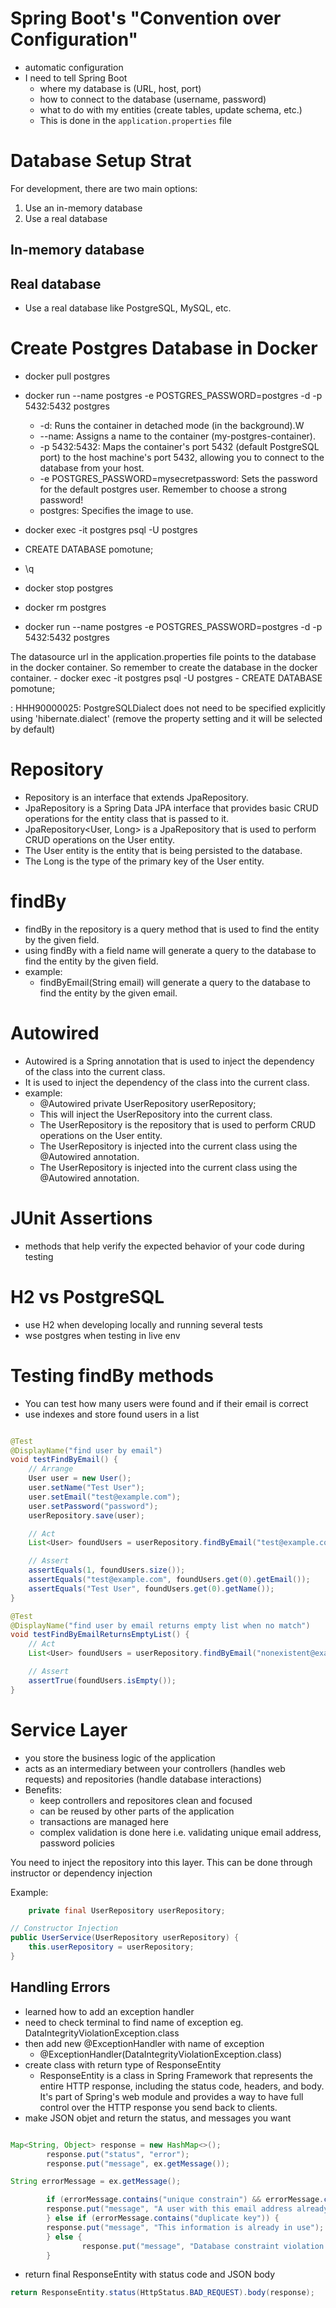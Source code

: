 # Spring Boot's "Convention over Configuration"

- automatic configuration
- I need to tell Spring Boot
    - where my database is (URL, host, port)
    - how to connect to the database (username, password)
    - what to do with my entities (create tables, update schema, etc.)
    - This is done in the `application.properties` file

# Database Setup Strat

For development, there are two main options:

1. Use an in-memory database
2. Use a real database

## In-memory database

## Real database

- Use a real database like PostgreSQL, MySQL, etc.

# Create Postgres Database in Docker

- docker pull postgres
- docker run --name postgres -e POSTGRES_PASSWORD=postgres -d -p 5432:5432 postgres

    - -d: Runs the container in detached mode (in the background).W
    - --name: Assigns a name to the container (my-postgres-container).
    - -p 5432:5432: Maps the container's port 5432 (default PostgreSQL port) to the host machine's port 5432, allowing
      you to connect to the database from your host.
    - -e POSTGRES_PASSWORD=mysecretpassword: Sets the password for the default postgres user. Remember to choose a
      strong password!
    - postgres: Specifies the image to use.

- docker exec -it postgres psql -U postgres
- CREATE DATABASE pomotune;
- \q
- docker stop postgres
- docker rm postgres
- docker run --name postgres -e POSTGRES_PASSWORD=postgres -d -p 5432:5432 postgres

The datasource url in the application.properties file points to the database in the docker container. So remember to
create the database in the docker container. - docker exec -it postgres psql -U postgres - CREATE DATABASE pomotune;

: HHH90000025: PostgreSQLDialect does not need to be specified explicitly using 'hibernate.dialect' (remove the property
setting and it will be selected by default)

# Repository

- Repository is an interface that extends JpaRepository.
- JpaRepository is a Spring Data JPA interface that provides basic CRUD operations for the entity class that is passed
  to it.
- JpaRepository<User, Long> is a JpaRepository that is used to perform CRUD operations on the User entity.
- The User entity is the entity that is being persisted to the database.
- The Long is the type of the primary key of the User entity.

# findBy

- findBy in the repository is a query method that is used to find the entity by the given field.
- using findBy with a field name will generate a query to the database to find the entity by the given field.
- example:
    - findByEmail(String email) will generate a query to the database to find the entity by the given email.

# Autowired

- Autowired is a Spring annotation that is used to inject the dependency of the class into the current class.
- It is used to inject the dependency of the class into the current class.
- example:
    - @Autowired private UserRepository userRepository;
    - This will inject the UserRepository into the current class.
    - The UserRepository is the repository that is used to perform CRUD operations on the User entity.
    - The UserRepository is injected into the current class using the @Autowired annotation.
    - The UserRepository is injected into the current class using the @Autowired annotation.

# JUnit Assertions

- methods that help verify the expected behavior of your code during testing

# H2 vs PostgreSQL

- use H2 when developing locally and running several tests
- wse postgres when testing in live env

# Testing findBy methods

- You can test how many users were found and if their email is correct
- use indexes and store found users in a list

```java

@Test
@DisplayName("find user by email")
void testFindByEmail() {
    // Arrange
    User user = new User();
    user.setName("Test User");
    user.setEmail("test@example.com");
    user.setPassword("password");
    userRepository.save(user);

    // Act
    List<User> foundUsers = userRepository.findByEmail("test@example.com");

    // Assert
    assertEquals(1, foundUsers.size());
    assertEquals("test@example.com", foundUsers.get(0).getEmail());
    assertEquals("Test User", foundUsers.get(0).getName());
}

@Test
@DisplayName("find user by email returns empty list when no match")
void testFindByEmailReturnsEmptyList() {
    // Act
    List<User> foundUsers = userRepository.findByEmail("nonexistent@example.com");

    // Assert
    assertTrue(foundUsers.isEmpty());
}

```

# Service Layer

- you store the business logic of the application
- acts as an intermediary between your controllers (handles web requests) and repositories (handle database
  interactions)
- Benefits:
    - keep controllers and repositores clean and focused
    - can be reused by other parts of the application
    - transactions are managed here
    - complex validation is done here i.e. validating unique email address, password policies

You need to inject the repository into this layer. This can be done through instructor or dependency injection

Example:

```java
    private final UserRepository userRepository;

// Constructor Injection
public UserService(UserRepository userRepository) {
    this.userRepository = userRepository;
}
```

## Handling Errors

- learned how to add an exception handler
- need to check terminal to find name of exception eg. DataIntegrityViolationException.class
- then add new @ExceptionHandler with name of exception
    - @ExceptionHandler(DataIntegrityViolationException.class)
- create class with return type of ResponseEntity
    - ResponseEntity is a class in Spring Framework that represents the entire HTTP response, including the status code,
      headers, and body. It's part of Spring's web module and provides a way to have full control over the HTTP response
      you send back to clients.
- make JSON objet and return the status, and messages you want

```java

Map<String, Object> response = new HashMap<>();
        response.put("status", "error");
        response.put("message", ex.getMessage());

String errorMessage = ex.getMessage();

        if (errorMessage.contains("unique constrain") && errorMessage.contains("email")) {
        response.put("message", "A user with this email address already exists");
        } else if (errorMessage.contains("duplicate key")) {
        response.put("message", "This information is already in use");
        } else {
                response.put("message", "Database constraint violation occurred");
        }

```

- return final ResponseEntity with status code and JSON body

```java
return ResponseEntity.status(HttpStatus.BAD_REQUEST).body(response);
```
